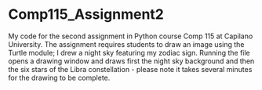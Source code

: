 # Comp115_Assignment2
My code for the second assignment in Python course Comp 115 at Capilano University. The assignment requires students to draw an image using the Turtle module; I drew a night sky featuring my zodiac sign. Running the file opens a drawing window and draws first the night sky background and then the six stars of the Libra constellation - please note it takes several minutes for the drawing to be complete.
